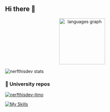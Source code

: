 ## Hi there 👋

<div align="center">
  <img src="https://github-readme-stats.vercel.app/api/top-langs?username=nerfthisdev&locale=en&hide_title=false&layout=compact&card_width=320&langs_count=5&theme=onedark&hide_border=false&order=2" height="150" alt="languages graph"  />
</div>

![nerfthisdev stats](https://streak-stats.demolab.com?user=nerfthisdev&locale=en&mode=daily&theme=onedark&hide_border=false&border_radius=5&order=3)

### 🏢 University repos
[![nerfthisdev-itmo](https://img.shields.io/badge/GitHub-nerfthisdev_itmo-181717?style=for-the-badge&logo=github)](https://github.com/nerfthisdev-itmo)


[![My Skills](https://skillicons.dev/icons?i=java,go,ts,react,git,docker,c,python&theme=light)](https://skillicons.dev)

